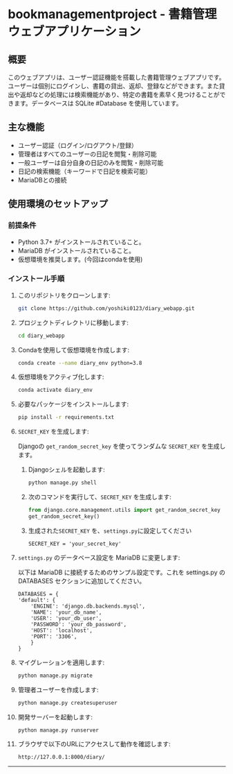 # bookmanagementproject - 書籍管理ウェブアプリケーション
## 概要
このウェブアプリは、ユーザー認証機能を搭載した書籍管理ウェブアプリです。ユーザーは個別にログインし、書籍の貸出、返却、登録などができます。また貸出や返却などの処理には検索機能があり、特定の書籍を素早く見つけることができます。データベースは SQLite #Database
 を使用しています。
## 主な機能
- ユーザー認証（ログイン/ログアウト/登録）
- 管理者はすべてのユーザーの日記を閲覧・削除可能
- 一般ユーザーは自分自身の日記のみを閲覧・削除可能
- 日記の検索機能（キーワードで日記を検索可能）
- MariaDBとの接続

## 使用環境のセットアップ
### 前提条件
- Python 3.7+ がインストールされていること。
- MariaDB がインストールされていること。
- 仮想環境を推奨します。(今回はcondaを使用)
### インストール手順
1. このリポジトリをクローンします:
    ```bash
    git clone https://github.com/yoshiki0123/diary_webapp.git
    ```

2. プロジェクトディレクトリに移動します:
    ```bash
    cd diary_webapp
    ```

3. Condaを使用して仮想環境を作成します:
    ```bash
    conda create --name diary_env python=3.8
    ```

4. 仮想環境をアクティブ化します:
    ```bash
    conda activate diary_env
    ```
5. 必要なパッケージをインストールします:
    ```bash
    pip install -r requirements.txt
    ```
6. `SECRET_KEY` を生成します:

    Djangoの `get_random_secret_key` を使ってランダムな `SECRET_KEY` を生成します。

    1. Djangoシェルを起動します:
        ```bash
        python manage.py shell
        ```

    2. 次のコマンドを実行して、`SECRET_KEY` を生成します:
        ```python
        from django.core.management.utils import get_random_secret_key
        get_random_secret_key()
        ```
    3. 生成された`SECRET_KEY` を、`settings.py`に設定してください
       ```
       SECRET_KEY = 'your_secret_key'
       ```
7.  `settings.py` のデータベース設定を MariaDB に変更します:
   
    以下は MariaDB に接続するためのサンプル設定です。これを settings.py の DATABASES セクションに追加してください。
    ```
    DATABASES = {
    'default': {
        'ENGINE': 'django.db.backends.mysql',
        'NAME': 'your_db_name',
        'USER': 'your_db_user',
        'PASSWORD': 'your_db_password',
        'HOST': 'localhost',
        'PORT': '3306',  
        }
    }
    ```
9. マイグレーションを適用します:
    ```bash
    python manage.py migrate
    ```

10. 管理者ユーザーを作成します:
    ```bash
    python manage.py createsuperuser
    ```

11. 開発サーバーを起動します:
    ```bash
    python manage.py runserver
    ```

12. ブラウザで以下のURLにアクセスして動作を確認します:
    ```
    http://127.0.0.1:8000/diary/
    ```

---
